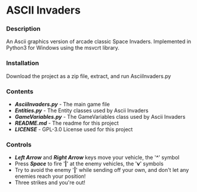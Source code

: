 # ASCII Invaders

### Description
An Ascii graphics version of arcade classic Space Invaders. Implemented in Python3 for Windows using
the msvcrt library. 

### Installation
Download the project as a zip file, extract, and run AsciiInvaders.py

### Contents
- ***AsciiInvaders.py*** - The main game file
- ***Entities.py*** - The Entity classes used by Ascii Invaders
- ***GameVariables.py*** - The GameVariables class used by Ascii Invaders
- ***README.md*** - The readme for this project
- ***LICENSE*** - GPL-3.0 License used for this project

### Controls
- ***Left Arrow*** and ***Right Arrow*** keys move your vehicle, the '**^**' symbol
- Press ***Space*** to fire '**|**' at the enemy vehicles, the '**v**' symbols
- Try to avoid the enemy '**|**' while sending off your own, and don't let any enemies reach your position! 
- Three strikes and you're out!
